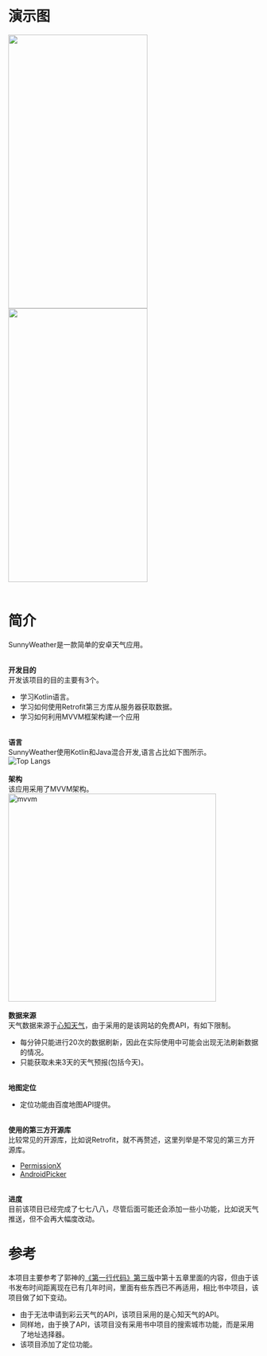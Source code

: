 # 演示图
<img src="https://user-images.githubusercontent.com/65336599/139616040-bba91aab-4060-4eec-a887-a47d40ac56fa.gif" width="280" height="550"/>  <img src="https://user-images.githubusercontent.com/65336599/139671076-e6d0d377-f86e-4354-8842-2856cc93b488.gif" width="280" height="550"/></br></br>

# 简介
SunnyWeather是一款简单的安卓天气应用。</br></br>

**开发目的**</br>
开发该项目的目的主要有3个。
* 学习Kotlin语言。
* 学习如何使用Retrofit第三方库从服务器获取数据。
* 学习如何利用MVVM框架构建一个应用</br></br>


**语言**</br>
SunnyWeather使用Kotlin和Java混合开发,语言占比如下图所示。</br>
![Top Langs](https://github-readme-stats.vercel.app/api/top-langs/?username=DoubleYellowIce&exclude_repo=MagaCommunity)</br></br>
**架构**</br>
该应用采用了MVVM架构。</br>
<img width="418" alt="mvvm" src="https://user-images.githubusercontent.com/65336599/139617319-203e65f4-ec94-454a-8fb9-605937a1445d.png"></br></br>
**数据来源**</br>
天气数据来源于[心知天气](https://www.seniverse.com/)，由于采用的是该网站的免费API，有如下限制。</br>
* 每分钟只能进行20次的数据刷新，因此在实际使用中可能会出现无法刷新数据的情况。</br>
* 只能获取未来3天的天气预报(包括今天)。</br></br>


**地图定位**</br>
* 定位功能由百度地图API提供。</br></br>

**使用的第三方开源库**</br>
比较常见的开源库，比如说Retrofit，就不再赘述，这里列举是不常见的第三方开源库。
* [PermissionX](https://github.com/guolindev/PermissionX)
* [AndroidPicker](https://github.com/gzu-liyujiang/AndroidPicker)</br></br>

**进度**</br>
目前该项目已经完成了七七八八，尽管后面可能还会添加一些小功能，比如说天气推送，但不会再大幅度改动。

# 参考
本项目主要参考了郭神的[《第一行代码》第三版](https://item.jd.com/10026226142664.html)中第十五章里面的内容，但由于该书发布时间距离现在已有几年时间，里面有些东西已不再适用，相比书中项目，该项目做了如下变动。</br>
* 由于无法申请到彩云天气的API，该项目采用的是心知天气的API。
* 同样地，由于换了API，该项目没有采用书中项目的搜索城市功能，而是采用了地址选择器。
* 该项目添加了定位功能。
